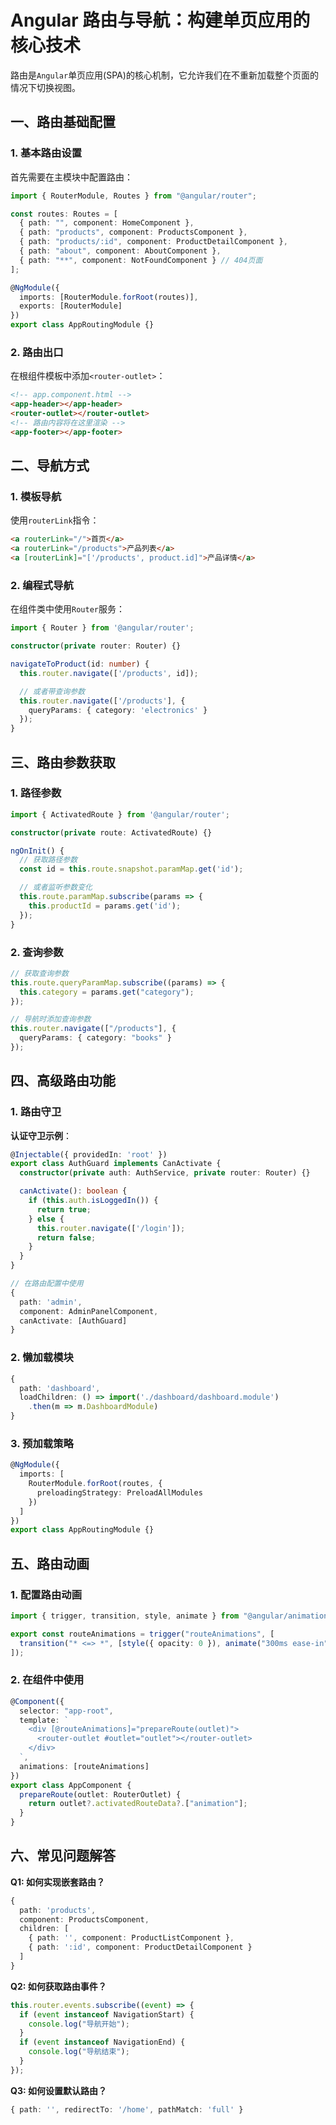 # Angular 路由与导航：构建单页应用的核心技术

路由是`Angular`单页应用(SPA)的核心机制，它允许我们在不重新加载整个页面的情况下切换视图。

## 一、路由基础配置

### 1. 基本路由设置

首先需要在主模块中配置路由：

```typescript
import { RouterModule, Routes } from "@angular/router";

const routes: Routes = [
  { path: "", component: HomeComponent },
  { path: "products", component: ProductsComponent },
  { path: "products/:id", component: ProductDetailComponent },
  { path: "about", component: AboutComponent },
  { path: "**", component: NotFoundComponent } // 404页面
];

@NgModule({
  imports: [RouterModule.forRoot(routes)],
  exports: [RouterModule]
})
export class AppRoutingModule {}
```

### 2. 路由出口

在根组件模板中添加`<router-outlet>`：

```html
<!-- app.component.html -->
<app-header></app-header>
<router-outlet></router-outlet>
<!-- 路由内容将在这里渲染 -->
<app-footer></app-footer>
```

## 二、导航方式

### 1. 模板导航

使用`routerLink`指令：

```html
<a routerLink="/">首页</a>
<a routerLink="/products">产品列表</a>
<a [routerLink]="['/products', product.id]">产品详情</a>
```

### 2. 编程式导航

在组件类中使用`Router`服务：

```typescript
import { Router } from '@angular/router';

constructor(private router: Router) {}

navigateToProduct(id: number) {
  this.router.navigate(['/products', id]);

  // 或者带查询参数
  this.router.navigate(['/products'], {
    queryParams: { category: 'electronics' }
  });
}
```

## 三、路由参数获取

### 1. 路径参数

```typescript
import { ActivatedRoute } from '@angular/router';

constructor(private route: ActivatedRoute) {}

ngOnInit() {
  // 获取路径参数
  const id = this.route.snapshot.paramMap.get('id');

  // 或者监听参数变化
  this.route.paramMap.subscribe(params => {
    this.productId = params.get('id');
  });
}
```

### 2. 查询参数

```typescript
// 获取查询参数
this.route.queryParamMap.subscribe((params) => {
  this.category = params.get("category");
});

// 导航时添加查询参数
this.router.navigate(["/products"], {
  queryParams: { category: "books" }
});
```

## 四、高级路由功能

### 1. 路由守卫

**认证守卫示例**：

```typescript
@Injectable({ providedIn: 'root' })
export class AuthGuard implements CanActivate {
  constructor(private auth: AuthService, private router: Router) {}

  canActivate(): boolean {
    if (this.auth.isLoggedIn()) {
      return true;
    } else {
      this.router.navigate(['/login']);
      return false;
    }
  }
}

// 在路由配置中使用
{
  path: 'admin',
  component: AdminPanelComponent,
  canActivate: [AuthGuard]
}
```

### 2. 懒加载模块

```typescript
{
  path: 'dashboard',
  loadChildren: () => import('./dashboard/dashboard.module')
    .then(m => m.DashboardModule)
}
```

### 3. 预加载策略

```typescript
@NgModule({
  imports: [
    RouterModule.forRoot(routes, {
      preloadingStrategy: PreloadAllModules
    })
  ]
})
export class AppRoutingModule {}
```

## 五、路由动画

### 1. 配置路由动画

```typescript
import { trigger, transition, style, animate } from "@angular/animations";

export const routeAnimations = trigger("routeAnimations", [
  transition("* <=> *", [style({ opacity: 0 }), animate("300ms ease-in", style({ opacity: 1 }))])
]);
```

### 2. 在组件中使用

```typescript
@Component({
  selector: "app-root",
  template: `
    <div [@routeAnimations]="prepareRoute(outlet)">
      <router-outlet #outlet="outlet"></router-outlet>
    </div>
  `,
  animations: [routeAnimations]
})
export class AppComponent {
  prepareRoute(outlet: RouterOutlet) {
    return outlet?.activatedRouteData?.["animation"];
  }
}
```

## 六、常见问题解答

**Q1: 如何实现嵌套路由？**

```typescript
{
  path: 'products',
  component: ProductsComponent,
  children: [
    { path: '', component: ProductListComponent },
    { path: ':id', component: ProductDetailComponent }
  ]
}
```

**Q2: 如何获取路由事件？**

```typescript
this.router.events.subscribe((event) => {
  if (event instanceof NavigationStart) {
    console.log("导航开始");
  }
  if (event instanceof NavigationEnd) {
    console.log("导航结束");
  }
});
```

**Q3: 如何设置默认路由？**

```typescript
{ path: '', redirectTo: '/home', pathMatch: 'full' }
```
